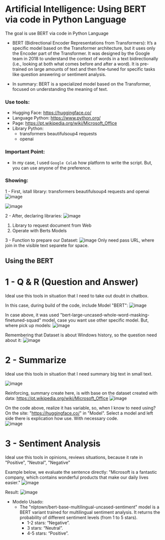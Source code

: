 # Artificial Intelligence: Using BERT via code in Python Language
The goal is use BERT via code in Python Language

- BERT (Bidirectional Encoder Representations from Transformers): It’s a specific model based on the Transformer architecture, but it uses only the Encoder part of the Transformer. It was designed by the Google team in 2018 to understand the context of words in a text bidirectionally (i.e., looking at both what comes before and after a word). It is pre-trained on large amounts of text and then fine-tuned for specific tasks like question answering or sentiment analysis.

- In summary: BERT is a specialized model based on the Transformer, focused on understanding the meaning of text.

### Use tools:

- Hugging Face: https://huggingface.co/
- Language Python: https://www.python.org/
- Page: https://pt.wikipedia.org/wiki/Microsoft_Office
- Library Python:
   * transformers  beautifulsoup4 requests
   * openai

### Important Point:

- In my case, I used ``` Google Colab ``` how platform to write the script. But, you can use anyone of the preference.

### Showing:

1 - First, istall library: transformers  beautifulsoup4 requests and openai
![image](https://github.com/user-attachments/assets/aff7dfa0-0ef5-45f9-a750-82a252e8ae02)

![image](https://github.com/user-attachments/assets/0856a765-c46b-404d-91ac-4d4b59ecb80e)

2 - After, declaring libraries:
![image](https://github.com/user-attachments/assets/34508df2-c71d-49ed-b977-3f1c63415f32)
   1) Library to request document from Web
   2) Operate with Berts Models 

3 - Function to prepare our Dataset:
![image](https://github.com/user-attachments/assets/9c672210-ffbc-4b82-8064-bf4ce6a5d968)
Only need pass URL, where join in the visible text separete for space.

## Using the BERT
# 1 - Q & R (Question and Answer)

Ideal use this tools in situation that I need to take out doubt in chatbox.

In this case, during build of the code, include Model "BERT":
![image](https://github.com/user-attachments/assets/0ef7c667-457a-4c1a-8377-187c8bf8751d)

In case above, it was used "bert-large-uncased-whole-word-masking-finetuned-squad" model, case you want use other specific model. But, where pick up models:
![image](https://github.com/user-attachments/assets/44a91e5a-d7fe-4de6-8888-3e7b813b2407)

Remembering that Dataset is about Windows history, so the question need about it:
![image](https://github.com/user-attachments/assets/91864368-254f-4dd2-95e9-71786184980a)

# 2 - Summarize

Ideal use this tools in situation that I need summary big text in small text.

![image](https://github.com/user-attachments/assets/0d36e72d-70bf-48be-b0f3-1430ce399937)

Reinforcing, summary create here, is with base on the dataset created with data: https://pt.wikipedia.org/wiki/Microsoft_Office
![image](https://github.com/user-attachments/assets/f188be05-9d6f-46eb-a7ff-e8e734997f01)

On the code above, realize it has variable, so, when I know to need using? On the site: "https://huggingface.co/" in "Model". Select a model and left side there is explication how use. With necessary code.  
![image](https://github.com/user-attachments/assets/01f446c7-c648-428e-a3c0-0ef4c7c4c435)


# 3 - Sentiment Analysis 

Ideal use this tools in opinions, reviews situations, because it rate in "Positive", "Neutral", "Negative"

Example below, we evaluate the sentence directly: "Microsoft is a fantastic company, which contains wonderful products that make our daily lives easier."
![image](https://github.com/user-attachments/assets/3ea37294-5036-41dd-af37-b3324b5315d5)

Result:
![image](https://github.com/user-attachments/assets/477eae59-ae69-44cf-81db-7a5ab9896f9e)

- Modelo Usado:
   * The "nlptown/bert-base-multilingual-uncased-sentiment" model is a BERT variant trained for multilingual sentiment analysis. It returns the probability of different sentiment levels (from 1 to 5 stars).
      * 1-2 stars: “Negative”.
      * 3 stars: “Neutral”.
      * 4-5 stars: “Positive”.

